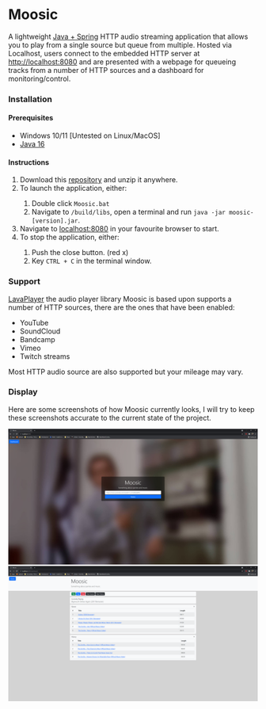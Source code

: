# Moosic
A lightweight [Java + Spring](https://spring.io/) HTTP audio streaming application that allows you to play from a single source but queue from multiple.
Hosted via Localhost, users connect to the embedded HTTP server at [http://localhost:8080](http://localhost:8080) and are presented with a webpage for queueing tracks from a number of HTTP sources and a dashboard for monitoring/control. 

### Installation

#### Prerequisites
- Windows 10/11 [Untested on Linux/MacOS]
- [Java 16](https://jdk.java.net/16/)

#### Instructions
<ol>
    <li>Download this <a href="https://github.com/BasketBandit/Moosic/archive/refs/heads/main.zip">repository</a> and unzip it anywhere.</li>
    <li>To launch the application, either:</li>
        <ol>
            <li>Double click <code>Moosic.bat</code></li>
            <li>Navigate to <code>/build/libs</code>, open a terminal and run <code>java -jar moosic-[version].jar</code>.</li>
        </ol>
    <li>Navigate to <a href="http://localhost:8080">localhost:8080</a> in your favourite browser to start.</li>
    <li>To stop the application, either:</li>
        <ol>
            <li>Push the close button. (red x)</li>
            <li>Key <code>CTRL + C</code> in the terminal window.</li>
        </ol>
</ol>

### Support
[LavaPlayer](https://github.com/sedmelluq/lavaplayer) the audio player library Moosic is based upon supports a number of HTTP sources, there are the ones that have been enabled:
- YouTube
- SoundCloud
- Bandcamp
- Vimeo
- Twitch streams

Most HTTP audio source are also supported but your mileage may vary.

### Display
Here are some screenshots of how Moosic currently looks, I will try to keep these screenshots accurate to the current state of the project.

![landing](resources/landing.png)
![dashboard](resources/dashboard.png)



